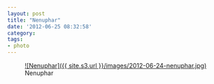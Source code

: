 ```yaml
---
layout: post
title: "Nenuphar"
date: '2012-06-25 08:32:58'
category: 
tags:
- photo
---
```


<figure>
  <a href="{{ site.s3.url }}/images/2012-06-24-nenuphar.jpg" rel="lightbox" title="Nenuphar">
  ![Nenuphar]({{ site.s3.url }}/images/2012-06-24-nenuphar.jpg)
  </a>
  <figcaption>Nenuphar</figcaption>
</figure>
